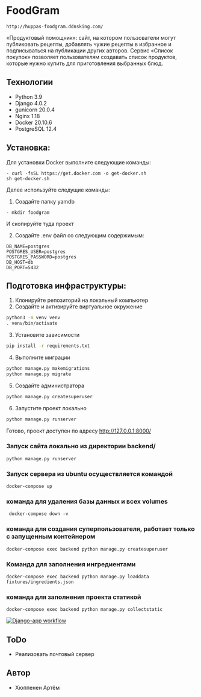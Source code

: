 # FoodGram

``` http://huppas-foodgram.ddnsking.com/ ```


«Продуктовый помощник»: сайт, на котором пользователи могут публиковать рецепты, добавлять чужие рецепты в избранное и подписываться на публикации других авторов. Сервис «Список покупок» позволяет пользователям создавать список продуктов, которые нужно купить для приготовления выбранных блюд.


## Технологии
- Python 3.9
- Django 4.0.2
- gunicorn 20.0.4
- Nginx 1.18
- Docker 20.10.6
- PostgreSQL 12.4

## Установка:
Для установки Docker выполните следующие команды:
```
- curl -fsSL https://get.docker.com -o get-docker.sh
sh get-docker.sh 
```
Далее используйте следущие команды:
1. Создайте папку yamdb
```
- mkdir foodgram
```
И скопируйте туда проект

2. Создайте .env файл со следующим содержимым:
```
DB_NAME=postgres
POSTGRES_USER=postgres
POSTGRES_PASSWORD=postgres
DB_HOST=db
DB_PORT=5432
```

## Подготовка инфраструктуры:

1. Клонируйте репозиторий на локальный компьютер
2. Создайте и активируйте виртуальное окружение
```bash
python3 -m venv venv
. venv/bin/activate
```
3. Установите зависимости
```bash
pip install -r requirements.txt
```
4. Выполните миграции
```bash
python manage.py makemigrations
python manage.py migrate
```
5. Создайте администратора
```bash
python manage.py createsuperuser
```
6. Запустите проект локально
```bash
python manage.py runserver
```

Готово, проект доступен по адресу http://127.0.0.1:8000/


### Запуск сайта локально из директории backend/
``` python manage.py runserver ```
### Запуск сервера из ubuntu осуществляется командой
``` docker-compose up ```
### команда для удаления базы данных и всех volumes
``` docker-compose down -v```
### команда для создания суперпользователя, работает только с запущенным контейнером
``` docker-compose exec backend python manage.py createsuperuser ```
### Команда для заполнения ингредиентами
``` docker-compose exec backend python manage.py loaddata fixtures/ingredients.json ```
### команда для заполнения проекта статикой
``` docker-compose exec backend python manage.py collectstatic ```

[![Django-app workflow](https://github.com/huppafr/foodgram-project-react/actions/workflows/main.yml/badge.svg)](https://github.com/huppafr/foodgram-project-react/actions/workflows/main.yml)

## ToDo
- Реализовать почтовый сервер

## Автор

- Хюппенен Артём
